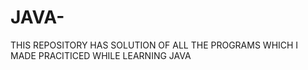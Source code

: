 # JAVA-
THIS REPOSITORY HAS SOLUTION OF ALL THE PROGRAMS WHICH I MADE PRACITICED WHILE LEARNING JAVA 

